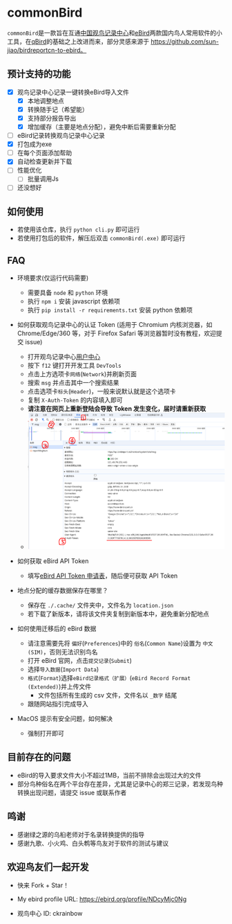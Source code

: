 # commonBird
`commonBird`是一款旨在互通[中国观鸟记录中心](https://www.birdreport.cn/)和[eBird](https://ebird.org)两款国内鸟人常用软件的小工具，在[qBird](https://github.com/TaQini/qBird)的基础之上改进而来，部分灵感来源于 https://github.com/sun-jiao/birdreportcn-to-ebird。

## 预计支持的功能
 - [x] 观鸟记录中心记录一键转换eBird导入文件
    - [x] 本地调整地点
    - [x] 转换随手记（希望能）
    - [x] 支持部分报告导出
    - [x] 增加缓存（主要是地点分配），避免中断后需要重新分配
 - [ ] eBird记录转换观鸟记录中心记录
 - [x] 打包成为exe
 - [ ] 在每个页面添加帮助
 - [x] 自动检查更新并下载
 - [ ] 性能优化
    - [ ] 批量调用Js
 - [ ] 还没想好
 
## 如何使用
- 若使用该仓库，执行 `python cli.py` 即可运行
- 若使用打包后的软件，解压后双击 `commonBird(.exe)` 即可运行
 
## FAQ
- 环境要求(仅运行代码需要)
    - 需要具备 `node` 和 `python` 环境
    - 执行 `npm i` 安装 javascript 依赖项
    - 执行 `pip install -r requirements.txt` 安装 python 依赖项

- 如何获取观鸟记录中心的认证 Token (适用于 Chromium 内核浏览器，如 Chrome/Edge/360 等，对于 Firefox Safari 等浏览器暂时没有教程，欢迎提交 issue)
    - 打开观鸟记录中心[用户中心](https://www.birdreport.cn/member/index.html)
    - 按下 `f12` 键打开开发工具 `DevTools`
    - 点击上方选项卡`网络`(`Network`)并刷新页面
    - 搜索 `msg` 并点击其中一个搜索结果
    - 点击选项卡`标头`(`Header`)，一般来说默认就是这个选项卡
    - 复制 `X-Auth-Token` 的内容填入即可
    - **请注意在网页上重新登陆会导致 Token 发生变化，届时请重新获取**
    - ![image](./res/bird_report_token.png)

- 如何获取 eBird API Token
    - 填写[eBird API Token 申请表](https://ebird.org/api/keygen)，随后便可获取 API Token

- 地点分配的缓存数据保存在哪里？
    - 保存在 `./.cache/` 文件夹中，文件名为 `location.json`
    - 若下载了新版本，请将该文件夹复制到新版本中，避免重新分配地点

- 如何使用迁移后的 eBird 数据
    - 请注意需要先将 `偏好`(`Preferences`)中的 `俗名`(`Common Name`)设置为 `中文 (SIM)`，否则无法识别鸟名
    - 打开 eBird 官网，点击`提交记录`(`Submit`)
    - 选择`导入数据`(`Import Data`)
    - `格式`(`Format`)选择`eBird记录格式（扩展）`(`eBird Record Format (Extended)`)并上传文件
        - 文件包括所有生成的 csv 文件，文件名以 `_数字` 结尾
    - 跟随网站指引完成导入

- MacOS 提示有安全问题，如何解决
    - 强制打开即可

## 目前存在的问题
* eBird的导入要求文件大小不超过1MB，当前不排除会出现过大的文件
* 部分鸟种俗名在两个平台存在差异，尤其是记录中心的郑三记录，若发现鸟种转换出现问题，请提交 issue 或联系作者

## 鸣谢
* 感谢绿之源的乌桕老师对于名录转换提供的指导
* 感谢九歌、小火鸡、白头鹎等鸟友对于软件的测试与建议

## 欢迎鸟友们一起开发
 - 快来 Fork + Star！

 - My ebird profile URL: https://ebird.org/profile/NDcyMjc0Ng

 - 观鸟中心 ID: ckrainbow

